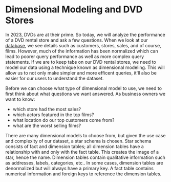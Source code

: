 # Dimensional Modeling and DVD Stores

In 2023, DVDs are at their prime. So today, we will analyze the performance of a DVD rental store and ask a few questions. When we look at our [database](https://www.postgresqltutorial.com/wp-content/uploads/2018/03/printable-postgresql-sample-database-diagram.pdf), we see details such as customers, stores, sales, and of course, films. However, much of the information has been normalized which can lead to poorer query performance as well as more complex query statements. If we are to keep tabs on our DVD rental stores, we need to model our data using a technique known as dimensional modeling. This will allow us to not only make simpler and more efficent queries, it'll also be easier for our users to understand the dataset.

Before we can choose what type of dimensional model to use, we need to first think about what questions we want answered. As business owners we want to know:
- which store had the most sales?
- which actors featured in the top films?
- what location do our top customers come from?
- what are the worst selling films?

There are many dimensional models to choose from, but given the use case and complexity of our dataset, a star schema is chosen. Star schema consists of fact and dimension tables; all dimension tables have a relationship with and only with the fact table. This creates the image of a star, hence the name. Dimension tables contain qualitative information such as addresses, labels, categories, etc.. In some cases, dimension tables are denormalized but will always have a primary key. A fact table contains numerical information and foreign keys to reference the dimension tables.